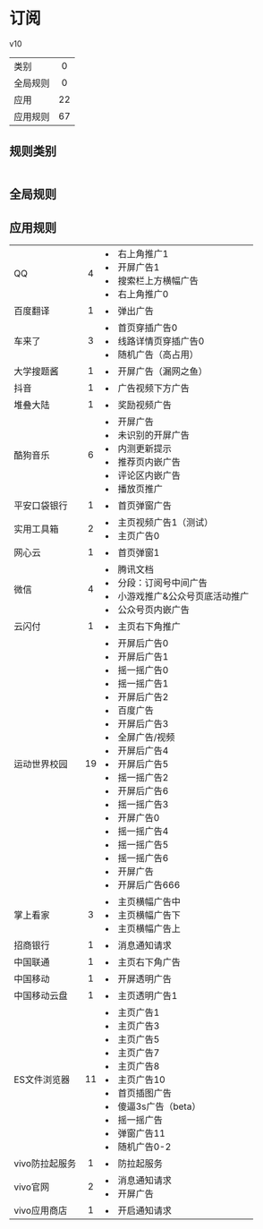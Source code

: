 # 订阅

v10

|||
| - |:-:|
|类别|0|
|全局规则|0|
|应用|22|
|应用规则|67|

## 规则类别

|||
| - |:-:|


## 全局规则



## 应用规则

||||
| - |:-:|-|
|QQ|4|<li>右上角推广1<li>开屏广告1<li>搜索栏上方横幅广告<li>右上角推广0|
|百度翻译|1|<li>弹出广告|
|车来了|3|<li>首页穿插广告0<li>线路详情页穿插广告0<li>随机广告（高占用）|
|大学搜题酱|1|<li>开屏广告（漏网之鱼）|
|抖音|1|<li>广告视频下方广告|
|堆叠大陆|1|<li>奖励视频广告|
|酷狗音乐|6|<li>开屏广告<li>未识别的开屏广告<li>内测更新提示<li>推荐页内嵌广告<li>评论区内嵌广告<li>播放页推广|
|平安口袋银行|1|<li>首页弹窗广告|
|实用工具箱|2|<li>主页视频广告1（测试）<li>主页广告0|
|网心云|1|<li>首页弹窗1|
|微信|4|<li>腾讯文档<li>分段：订阅号中间广告<li>小游戏推广&公众号页底活动推广<li>公众号页内嵌广告|
|云闪付|1|<li>主页右下角推广|
|运动世界校园|19|<li>开屏后广告0<li>开屏后广告1<li>摇一摇广告0<li>摇一摇广告1<li>开屏后广告2<li>百度广告<li>开屏后广告3<li>全屏广告/视频<li>开屏后广告4<li>开屏后广告5<li>摇一摇广告2<li>开屏后广告6<li>摇一摇广告3<li>开屏广告0<li>摇一摇广告4<li>摇一摇广告5<li>摇一摇广告6<li>开屏广告<li>开屏后广告666|
|掌上看家|3|<li>主页横幅广告中<li>主页横幅广告下<li>主页横幅广告上|
|招商银行|1|<li>消息通知请求|
|中国联通|1|<li>主页右下角广告|
|中国移动|1|<li>开屏透明广告|
|中国移动云盘|1|<li>主页透明广告1|
|ES文件浏览器|11|<li>主页广告1<li>主页广告3<li>主页广告5<li>主页广告7<li>主页广告8<li>主页广告10<li>首页插图广告<li>傻逼3s广告（beta）<li>摇一摇广告<li>弹窗广告11<li>随机广告0-2|
|vivo防拉起服务|1|<li>防拉起服务|
|vivo官网|2|<li>消息通知请求<li>开屏广告|
|vivo应用商店|1|<li>开启通知请求|

